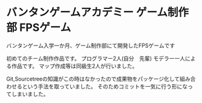 # バンタンゲームアカデミー ゲーム制作部 FPSゲーム
バンタンゲーム入学一か月、ゲーム制作部にて開発したFPSゲームです

初めてのチーム制作作品です。
プログラマー2人(自分　先輩)
モデラー一人による作品です。
マップ作成等は同級生2人が行いました。

Git,Sourcetreeの知識がこの時はなかったので成果物をパッケージ化して組み合わせるという手法を取っていました。
そのためコミットを一気に行う形になってしまいました。
